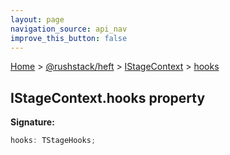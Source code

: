```yaml
---
layout: page
navigation_source: api_nav
improve_this_button: false
---
```



[Home](./index.md) &gt; [@rushstack/heft](./heft.md) &gt; [IStageContext](./heft.istagecontext.md) &gt; [hooks](./heft.istagecontext.hooks.md)

## IStageContext.hooks property

<b>Signature:</b>

```typescript
hooks: TStageHooks;
```
